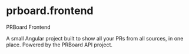 # prboard.frontend
PRBoard Frontend

A small Angular project built to show all your PRs from all sources, in one place. Powered by the PRBoard API project.
